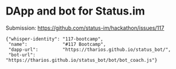 # DApp and bot for Status.im

Submission: https://github.com/status-im/hackathon/issues/117

```
{"whisper-identity": "117-bootcamp",
 "name":             "#117 Bootcamp",
 "dapp-url":         "https://tharios.github.io/status_bot/",
 "bot-url":          "https://tharios.github.io/status_bot/bot/bot_coach.js"}
```



